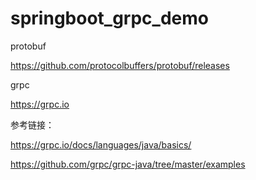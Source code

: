 # springboot_grpc_demo

protobuf

https://github.com/protocolbuffers/protobuf/releases

grpc

https://grpc.io

参考链接：

https://grpc.io/docs/languages/java/basics/

https://github.com/grpc/grpc-java/tree/master/examples